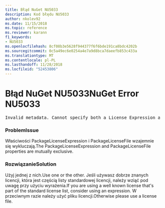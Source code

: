 ```yaml
---
title: Błąd NuGet NU5033
description: Kod błędu NU5033
author: nkolev92
ms.date: 11/15/2018
ms.topic: reference
ms.reviewer: karann
f1_keywords:
- NU5033
ms.openlocfilehash: 8cf08b3e5628f944377f6f6bde191ca8bdc4202b
ms.sourcegitcommit: 0c5a49ec6e0254a4e7a9d8bca7daeefb853c433a
ms.translationtype: MT
ms.contentlocale: pl-PL
ms.lasthandoff: 11/28/2018
ms.locfileid: "52453806"
---
```

# <a name="nuget-error-nu5033"></a><span data-ttu-id="51b81-103">Błąd NuGet NU5033</span><span class="sxs-lookup"><span data-stu-id="51b81-103">NuGet Error NU5033</span></span>
<pre>Invalid metadata. Cannot specify both a License Expression and a License File.</pre>

### <a name="issue"></a><span data-ttu-id="51b81-104">Problem</span><span class="sxs-lookup"><span data-stu-id="51b81-104">Issue</span></span>

<span data-ttu-id="51b81-105">Właściwości PackageLicenseExpression i PackageLicenseFile wzajemnie się wykluczają.</span><span class="sxs-lookup"><span data-stu-id="51b81-105">The PackageLicenseExpression and PackageLicenseFile properties are mutually exclusive.</span></span>

### <a name="solution"></a><span data-ttu-id="51b81-106">Rozwiązanie</span><span class="sxs-lookup"><span data-stu-id="51b81-106">Solution</span></span>

<span data-ttu-id="51b81-107">Użyj jednej z nich.</span><span class="sxs-lookup"><span data-stu-id="51b81-107">Use one or the other.</span></span> <span data-ttu-id="51b81-108">Jeśli używasz dobrze znanych licencji, która jest częścią listy standardowej licencji, należy wziąć pod uwagę przy użyciu wyrażenia.</span><span class="sxs-lookup"><span data-stu-id="51b81-108">If you are using a well known license that's part of the standard license list, consider using an expression.</span></span> <span data-ttu-id="51b81-109">W przeciwnym razie należy użyć pliku licencji.</span><span class="sxs-lookup"><span data-stu-id="51b81-109">Otherwise please use a license file.</span></span> 